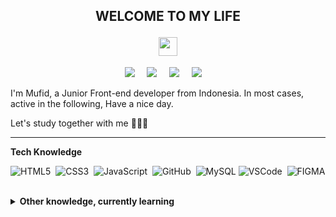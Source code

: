 <h2 align="center"><strong><p>WELCOME TO MY LIFE</p></strong><img src="https://github.com/themufid/README/blob/main/gifs/Halo.gif" width="30"></h2>
   
<p align="center">
  <a href="mailto:themufiddev@gmail.com?subject=Olá%20Bruno%20Tacca"><img src="https://img.shields.io/badge/gmail-%23D14836.svg?&style=for-the-badge&logo=gmail&logoColor=white" /></a>&nbsp;&nbsp;&nbsp;&nbsp;
  <a href="https://www.instagram.com/faisalmufid1/"><img src="https://img.shields.io/badge/instagram-%23dc2743.svg?&style=for-the-badge&logo=instagram&logoColor=white" /></a>&nbsp;&nbsp;&nbsp;&nbsp;
  <a href="https://www.linkedin.com/in/rodhifaisalmufid/"><img src="https://img.shields.io/badge/linkedin-%230077B5.svg?&style=for-the-badge&logo=linkedin&logoColor=white" /></a>&nbsp;&nbsp;&nbsp;&nbsp;
  <a href="https://dev.to/themufid"><img src="https://img.shields.io/badge/dev.to-%230077B5.svg?&style=for-the-badge&logo=dev.to&logoColor=white" /></a>&nbsp;&nbsp;&nbsp;&nbsp;

  <p>I'm Mufid, a Junior Front-end developer from Indonesia. In most cases, active in the following, Have a nice day.</p>
<p>Let's study together with me 👨🏻‍💻</p>
  <hr />
  
  <p><b>Tech Knowledge</b></p>
  
  ![HTML5](https://img.shields.io/badge/HTML5-E34F26.svg?&style=flat&logo=html5&logoColor=white)&nbsp;
  ![CSS3](https://img.shields.io/badge/CSS3-%231572B6.svg?&style=flat&logo=css3&logoColor=white)&nbsp;
  ![JavaScript](https://img.shields.io/badge/JAVASCRIPT-323330.svg?&style=flat&logo=javascript&logoColor=%23F7DF1E)&nbsp;
  ![GitHub](https://img.shields.io/badge/GITHUB-%23121011.svg?&style=flat&logo=github&logoColor=white)&nbsp;
  ![MySQL](https://img.shields.io/badge/MYSQL-4479A1.svg?&style=flat&logo=mysql&logoColor=white)
  ![VSCode](https://img.shields.io/badge/VSCODE-007ACC.svg?&style=flat&logo=visual-studio-code)&nbsp;
  ![FIGMA](https://img.shields.io/badge/FIGMA-007ACC.svg?&style=flat&logo=figma)&nbsp;
  
  <details>
  <summary><b>Other knowledge, currently learning</b></summary>
  </br>
  
  ![NodeJS](https://img.shields.io/badge/NODEJS-339933.svg?&style=flat&logo=node.js&logoColor=white)&nbsp;
  ![MongoDB](https://img.shields.io/badge/MONGODB-47A248.svg?&style=flat&logo=mongodb&logoColor=white)&nbsp;
  ![Python](https://img.shields.io/badge/PYTHON-3776AB.svg?&style=flat&logo=python&logoColor=white)&nbsp;
  ![JQuery](https://img.shields.io/badge/JQUERY-0769AD.svg?&style=flat&logo=jquery&logoColor=white)&nbsp;
  ![LINUX](https://img.shields.io/badge/LINUX-4479A1?style=flat-square&logo=linux&logoColor=black)
  ![VueJS](https://img.shields.io/badge/VUEJS-47A249?style=flat-square&logo=vue.js&logoColor=green)
  ![Ionic](https://img.shields.io/badge/IONIC-47A249?style=flat-square&logo=ionic&logoColor=blue)
  ![ExpressJS](https://img.shields.io/badge/EXPRESSJS-339934?style=flat&logo=expressjs)&nbsp;
  
  ![Rodhi's GitHub stats](https://github-readme-stats.vercel.app/api?username=themufid&show_icons=true&theme=radical)


  [![Top Langs](https://github-readme-stats.vercel.app/api/top-langs/?username=themufid&layout=compact)](https://github.com/themufid/github-readme-stats)

